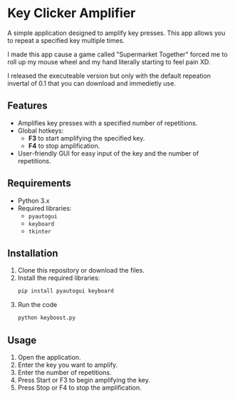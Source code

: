 # Key Clicker Amplifier

A simple application designed to amplify key presses. This app allows you to repeat a specified key multiple times.

I made this app cause a game called "Supermarket Together" forced me to roll up my mouse wheel and my hand literally starting to feel pain XD.

I released the executeable version but only with the default repeation invertal of 0.1 that you can download and immedietly use.

## Features

- Amplifies key presses with a specified number of repetitions.
- Global hotkeys:
  - **F3** to start amplifying the specified key.
  - **F4** to stop amplification.
- User-friendly GUI for easy input of the key and the number of repetitions.

## Requirements

- Python 3.x
- Required libraries:
  - `pyautogui`
  - `keyboard`
  - `tkinter`

## Installation

1. Clone this repository or download the files.
2. Install the required libraries:
   ```bash
   pip install pyautogui keyboard
3. Run the code
   ```bash
   python keyboost.py

## Usage
1. Open the application.
2. Enter the key you want to amplify.
3. Enter the number of repetitions.
4. Press Start or F3 to begin amplifying the key.
5. Press Stop or F4 to stop the amplification.
